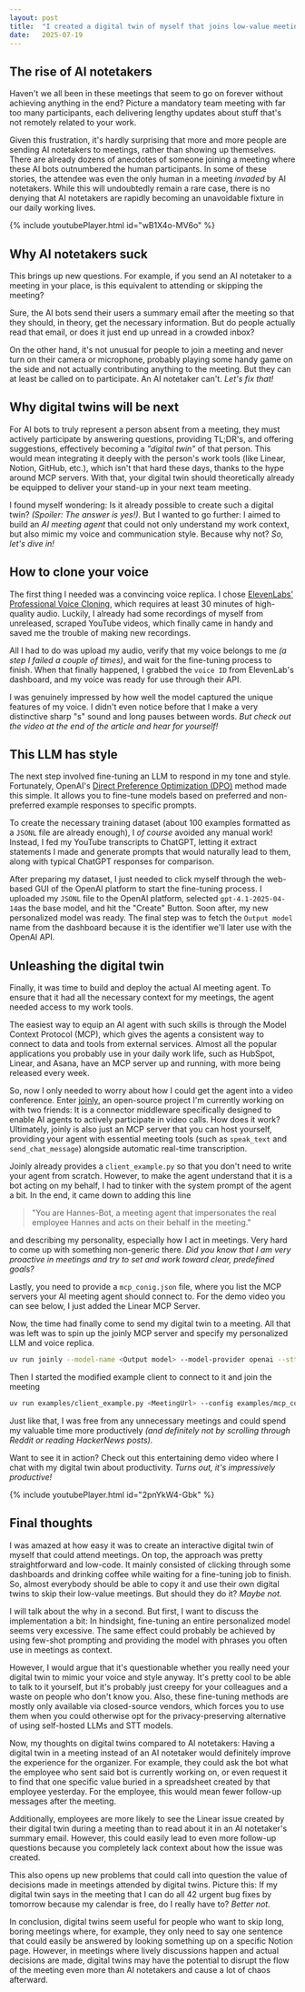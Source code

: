 ```yaml
---
layout: post
title:  "I created a digital twin of myself that joins low-value meetings for me"
date:   2025-07-19 
---
```


## The rise of AI notetakers

Haven't we all been in these meetings that seem to go on forever without achieving anything in the end? Picture a mandatory team meeting with far too many participants, each delivering lengthy updates about stuff that's not remotely related to your work.

Given this frustration, it's hardly surprising that more and more people are sending AI notetakers to meetings, rather than showing up themselves. There are already dozens of anecdotes of someone joining a meeting where these AI bots outnumbered the human participants. In some of these stories, the attendee was even the only human in a meeting *invaded* by AI notetakers. While this will undoubtedly remain a rare case, there is no denying that AI notetakers are rapidly becoming an unavoidable fixture in our daily working lives.

{% include youtubePlayer.html id="wB1X4o-MV6o" %}

## Why AI notetakers suck

This brings up new questions. For example, if you send an AI notetaker to a meeting in your place, is this equivalent to attending or skipping the meeting? 

Sure, the AI bots send their users a summary email after the meeting so that they should, in theory, get the necessary information. But do people actually read that email, or does it just end up unread in a crowded inbox? 

On the other hand, it's not unusual for people to join a meeting and never turn on their camera or microphone, probably playing some handy game on the side and not actually contributing anything to the meeting. But they can at least be called on to participate. An AI notetaker can't. *Let's fix that!*

## Why digital twins will be next

For AI bots to truly represent a person absent from a meeting, they must actively participate by answering questions, providing TL;DR's, and offering suggestions, effectively becoming a *"digital twin"* of that person. This would mean integrating it deeply with the person's work tools (like Linear, Notion, GitHub, etc.), which isn't that hard these days, thanks to the hype around MCP servers. With that, your digital twin should theoretically already be equipped to deliver your stand-up in your next team meeting.

I found myself wondering: Is it already possible to create such a digital twin? *(Spoiler: The answer is yes!)*. But I wanted to go further: I aimed to build an *AI meeting agent* that could not only understand my work context, but also mimic my voice and communication style. Because why not? *So, let's dive in!*

## How to clone your voice

The first thing I needed was a convincing voice replica. I chose [ElevenLabs' Professional Voice Cloning](https://elevenlabs.io/docs/product-guides/voices/voice-cloning/professional-voice-cloning), which requires at least 30 minutes of high-quality audio. Luckily, I already had some recordings of myself from unreleased, scraped YouTube videos, which finally came in handy and saved me the trouble of making new recordings.

All I had to do was upload my audio, verify that my voice belongs to me *(a step I failed a couple of times)*, and wait for the fine-tuning process to finish. When that finally happened, I grabbed the `voice ID` from ElevenLab's dashboard, and my voice was ready for use through their API.

I was genuinely impressed by how well the model captured the unique features of my voice. I didn't even notice before that I make a very distinctive sharp "s" sound and long pauses between words. *But check out the video at the end of the article and hear for yourself!*

## This LLM has style 

The next step involved fine-tuning an LLM to respond in my tone and style. Fortunately, OpenAI's [Direct Preference Optimization (DPO)](https://platform.openai.com/docs/guides/direct-preference-optimization) method made this simple. It allows you to fine-tune models based on preferred and non-preferred example responses to specific prompts.

To create the necessary training dataset (about $100$ examples formatted as a `JSONL` file are already enough), I *of course* avoided any manual work! Instead, I fed my YouTube transcripts to ChatGPT, letting it extract statements I made and generate prompts that would naturally lead to them, along with typical ChatGPT responses for comparison.

After preparing my dataset, I just needed to click myself through the web-based GUI of the OpenAI platform to start the fine-tuning process. I uploaded my `JSONL` file to the OpenAI platform, selected `gpt-4.1-2025-04-14`as the base model, and hit the "Create" Button. Soon after, my new personalized model was ready. The final step was to fetch the `Output model` name from the dashboard because it is the identifier we'll later use with the OpenAI API.

## Unleashing the digital twin

Finally, it was time to build and deploy the actual AI meeting agent. To ensure that it had all the necessary context for my meetings, the agent needed access to my work tools.

The easiest way to equip an AI agent with such skills is through the Model Context Protocol (MCP), which gives the agents a consistent way to connect to data and tools from external services. Almost all the popular applications you probably use in your daily work life, such as HubSpot, Linear, and Asana, have an MCP server up and running, with more being released every week.

So, now I only needed to worry about how I could get the agent into a video conference. Enter [joinly](https://github.com/joinly-ai/joinly), an open-source project I'm currently working on with two friends: It is a connector middleware specifically designed to enable AI agents to actively participate in video calls. How does it work? Ultimately, joinly is also just an MCP server that you can host yourself, providing your agent with essential meeting tools (such as `speak_text` and `send_chat_message`) alongside automatic real-time transcription.

Joinly already provides a `client_example.py` so that you don't need to write your agent from scratch. However, to make the agent understand that it is a bot acting on my behalf, I had to tinker with the system prompt of the agent a bit. In the end, it came down to adding this line

> "You are Hannes-Bot, a meeting agent that impersonates the real employee Hannes and acts on their behalf in the meeting."

and describing my personality, especially how I act in meetings. Very hard to come up with something non-generic there. *Did you know that I am very proactive in meetings and try to set and work toward clear, predefined goals?* 

Lastly, you need to provide a `mcp_conig.json` file, where you list the MCP servers your AI meeting agent should connect to. For the demo video you can see below, I just added the Linear MCP Server. 

Now, the time had finally come to send my digital twin to a meeting. All that was left was to spin up the joinly MCP server and specify my personalized LLM and voice replica.

```bash
uv run joinly --model-name <Output model> --model-provider openai --stt <STTProvider> --tts elevenlabs --tts-arg voice_id=<Voice ID>
```

Then I started the modified example client to connect to it and join the meeting

```bash
uv run examples/client_example.py <MeetingUrl> --config examples/mcp_config.json
```

Just like that, I was free from any unnecessary meetings and could spend my valuable time more productively *(and definitely not by scrolling through Reddit or reading HackerNews posts).*

Want to see it in action? Check out this entertaining demo video where I chat with my digital twin about productivity. *Turns out, it's impressively productive!*

{% include youtubePlayer.html id="2pnYkW4-Gbk" %}

## Final thoughts

I was amazed at how easy it was to create an interactive digital twin of myself that could attend meetings. On top, the approach was pretty straightforward and low-code. It mainly consisted of clicking through some dashboards and drinking coffee while waiting for a fine-tuning job to finish. So, almost everybody should be able to copy it and use their own digital twins to skip their low-value meetings. But should they do it? *Maybe not.* 

I will talk about the why in a second. But first, I want to discuss the implementation a bit: In hindsight, fine-tuning an entire personalized model seems very excessive. The same effect could probably be achieved by using few-shot prompting and providing the model with phrases you often use in meetings as context.

However, I would argue that it's questionable whether you really need your digital twin to mimic your voice and style anyway. It's pretty cool to be able to talk to it yourself, but it's probably just creepy for your colleagues and a waste on people who don't know you. Also, these fine-tuning methods are mostly only available via closed-source vendors, which forces you to use them when you could otherwise opt for the privacy-preserving alternative of using self-hosted LLMs and STT models.

Now, my thoughts on digital twins compared to AI notetakers: Having a digital twin in a meeting instead of an AI notetaker would definitely improve the experience for the organizer. For example, they could ask the bot what the employee who sent said bot is currently working on, or even request it to find that one specific value buried in a spreadsheet created by that employee yesterday. For the employee, this would mean fewer follow-up messages after the meeting.

Additionally, employees are more likely to see the Linear issue created by their digital twin during a meeting than to read about it in an AI notetaker's summary email. However, this could easily lead to even more follow-up questions because you completely lack context about how the issue was created.

This also opens up new problems that could call into question the value of decisions made in meetings attended by digital twins. Picture this: If my digital twin says in the meeting that I can do all $42$ urgent bug fixes by tomorrow because my calendar is free, do I really have to? *Better not.*

In conclusion, digital twins seem useful for people who want to skip long, boring meetings where, for example, they only need to say one sentence that could easily be answered by looking something up on a specific Notion page. However, in meetings where lively discussions happen and actual decisions are made, digital twins may have the potential to disrupt the flow of the meeting even more than AI notetakers and cause a lot of chaos afterward.



